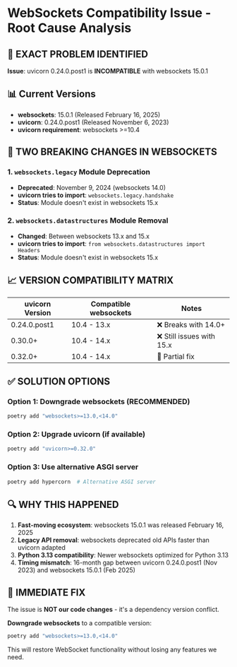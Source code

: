 # WebSockets Compatibility Issue - Root Cause Analysis

## 🎯 **EXACT PROBLEM IDENTIFIED**

**Issue**: uvicorn 0.24.0.post1 is **INCOMPATIBLE** with websockets 15.0.1

## 📊 **Current Versions**
- **websockets**: 15.0.1 (Released February 16, 2025)
- **uvicorn**: 0.24.0.post1 (Released November 6, 2023)  
- **uvicorn requirement**: websockets >=10.4

## 🚨 **TWO BREAKING CHANGES IN WEBSOCKETS**

### 1. `websockets.legacy` Module Deprecation
- **Deprecated**: November 9, 2024 (websockets 14.0)
- **uvicorn tries to import**: `websockets.legacy.handshake` 
- **Status**: Module doesn't exist in websockets 15.x

### 2. `websockets.datastructures` Module Removal  
- **Changed**: Between websockets 13.x and 15.x
- **uvicorn tries to import**: `from websockets.datastructures import Headers`
- **Status**: Module doesn't exist in websockets 15.x

## 📈 **VERSION COMPATIBILITY MATRIX**

| uvicorn Version | Compatible websockets | Notes |
|----------------|------------------------|--------|
| 0.24.0.post1   | 10.4 - 13.x           | ❌ Breaks with 14.0+ |
| 0.30.0+        | 10.4 - 14.x           | ❌ Still issues with 15.x |
| 0.32.0+        | 10.4 - 14.x           | 🔄 Partial fix |

## ✅ **SOLUTION OPTIONS**

### Option 1: Downgrade websockets (RECOMMENDED)
```bash
poetry add "websockets>=13.0,<14.0"
```

### Option 2: Upgrade uvicorn (if available)
```bash
poetry add "uvicorn>=0.32.0"
```

### Option 3: Use alternative ASGI server
```bash
poetry add hypercorn  # Alternative ASGI server
```

## 🔍 **WHY THIS HAPPENED**

1. **Fast-moving ecosystem**: websockets 15.0.1 was released February 16, 2025
2. **Legacy API removal**: websockets deprecated old APIs faster than uvicorn adapted
3. **Python 3.13 compatibility**: Newer websockets optimized for Python 3.13
4. **Timing mismatch**: 16-month gap between uvicorn 0.24.0.post1 (Nov 2023) and websockets 15.0.1 (Feb 2025)

## 🎯 **IMMEDIATE FIX**

The issue is **NOT our code changes** - it's a dependency version conflict.

**Downgrade websockets** to a compatible version:
```bash
poetry add "websockets>=13.0,<14.0"
```

This will restore WebSocket functionality without losing any features we need.